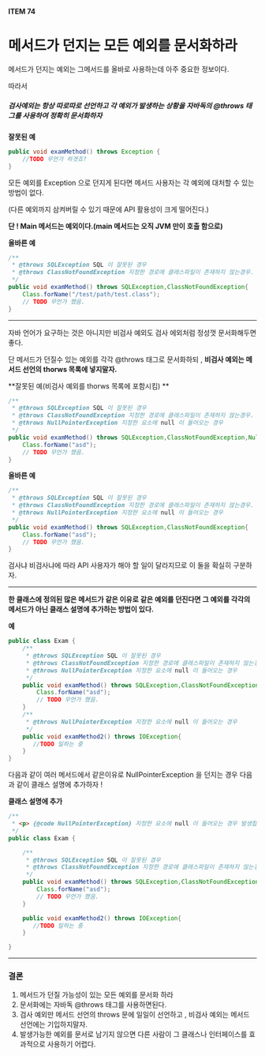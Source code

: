 **ITEM 74**

# 메서드가 던지는 모든 예외를 문서화하라



메서드가 던지는 예외는 그메서드를 올바로 사용하는데 아주 중요한 정보이다.



따라서



##### 검사예외는 항상 따로따로 선언하고 각 예외가 발생하는 상황을 자바독의 @throws 태그를 사용하여 정확히 문서화하자



**잘못된 예**

```java
public void examMethod() throws Exception {
    //TODO 무언가 하겟죠?
}
```

모든 예외를 Exception 으로 던지게 된다면 메서드 사용자는 각 예외에 대처할 수 있는 방법이 없다.

(다른 예외까지 삼켜버릴 수 있기 때문에 API 활용성이 크게 떨어진다.)

**단 ! Main 메서드는 예외이다.(main 메서드는 오직 JVM 만이 호출 함으로)**



**올바른 예**

```java
/**
 * @throws SQLException SQL 이 잘못된 경우
 * @throws ClassNotFoundException 지정한 경로에 클래스파일이 존재하지 않는경우.
 */
public void examMethod() throws SQLException,ClassNotFoundException{
    Class.forName("/test/path/test.class");
    // TODO 무언가 했음.
}
```



----



자바 언어가 요구하는 것은 아니지만 비검사 예외도 검사 에외처럼 정성껏 문서화해두면 좋다.

단 메서드가 던질수 있는 예외를 각각 @throws 태그로 문서화하되 , **비검사 예외는 메서드 선언의 thorws 목록에 넣지말자.**



**잘못된 예(비검사 예외를 thorws 목록에 포함시킴) **

```java
/**
 * @throws SQLException SQL 이 잘못된 경우
 * @throws ClassNotFoundException 지정한 경로에 클래스파일이 존재하지 않는경우.
 * @throws NullPointerException 지정한 요소에 null 이 들어오는 경우
 */
public void examMethod() throws SQLException,ClassNotFoundException,NullPointerException{
    Class.forName("asd");
    // TODO 무언가 했음.
}
```



**올바른 예**

```java
/**
 * @throws SQLException SQL 이 잘못된 경우
 * @throws ClassNotFoundException 지정한 경로에 클래스파일이 존재하지 않는경우.
 * @throws NullPointerException 지정한 요소에 null 이 들어오는 경우
 */
public void examMethod() throws SQLException,ClassNotFoundException{
    Class.forName("asd");
    // TODO 무언가 했음.
}
```



검사냐 비검사냐에 따라 API 사용자가 해야 할 일이 달라지므로 이 둘을 확실히 구분하자.

------



**한 클래스에 정의된 많은 메서드가 같은 이유로 같은 예외를 던진다면 그 예외를 각각의 메서드가 아닌 클래스 설명에 추가하는 방법이 있다.**



**예**

```java
public class Exam {
    /**
     * @throws SQLException SQL 이 잘못된 경우
     * @throws ClassNotFoundException 지정한 경로에 클래스파일이 존재하지 않는경우.
     * @throws NullPointerException 지정한 요소에 null 이 들어오는 경우
     */
    public void examMethod() throws SQLException,ClassNotFoundException{
        Class.forName("asd");
        // TODO 무언가 했음.
    }
    /**
     * @throws NullPointerException 지정한 요소에 null 이 들어오는 경우
     */
    public void examMethod2() throws IOException{
       //TODO 일하는 중 
    }
}
```

다음과 같이 여러 메서드에서 같은이유로 NullPointerException 을 던지는 경우 다음과 같이 클래스 설명에 추가하자 !



**클래스 설명에 추가**

```java
/**
 * <p> {@code NullPointerException} 지정한 요소에 null 이 들어오는 경우 발생합니다.</p> 
 */
public class Exam {

    /**
     * @throws SQLException SQL 이 잘못된 경우
     * @throws ClassNotFoundException 지정한 경로에 클래스파일이 존재하지 않는경우.
     */
    public void examMethod() throws SQLException,ClassNotFoundException{
        Class.forName("asd");
        // TODO 무언가 했음.
    }

    public void examMethod2() throws IOException{
       //TODO 일하는 중
    }

}
```



----

### 결론



1. 메서드가 던질 가능성이 있는 모든 예외를 문서화 하라
2. 문서화에는 자바독 @throws 태그를 사용하면된다.
3. 검사 예외만 메서드 선언의 throws 문에 일일이 선언하고 , 비검사 예외는 메서드 선언에는 기입하지말자.
4. 발생가능한 예외를 문서로 남기지 않으면 다른 사람이 그 클래스나 인터페이스를 효과적으로 사용하기 어렵다.
